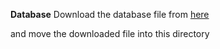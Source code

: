 **Database**
Download the database file from [here](https://www.dropbox.com/s/dtj91gpxgexnctc/webapps.sqlite?dl=0)

and move the downloaded file into this directory
